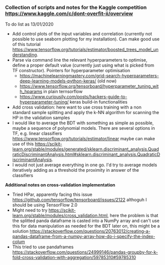 ### Collection of scripts and notes for the Kaggle competition https://www.kaggle.com/c/dont-overfit-ii/overview

To do list as 13/01/2020

* Add control plots of the input variables and correlation (currently not possible to use seaborn plotting for my installation). Can make good use of this tutorial https://www.tensorflow.org/tutorials/estimator/boosted_trees_model_understanding. 
* Parse via command line the relevant hyperparameters to optimise, define a proper default value (currently just using what is picked from TF constructor). Pointers for hyperparameter optimisation 
    - https://machinelearningmastery.com/grid-search-hyperparameters-deep-learning-models-python-keras/ (old now)
    - https://www.tensorflow.org/tensorboard/hyperparameter_tuning_with_hparams in plain ternsorflow
    - https://www.curiousily.com/posts/hackers-guide-to-hyperparameter-tuning/ keras build-in functionalities 
* Add cross validation: here want to use cross training with a non standard sample splitting and apply the k-NN algorithm for scanning the HP in the validation samples
* I would like to average the BDT with something as simple as possible, maybe a sequence of polynomial models. There are several options in TF, e.g. linear classifiers https://www.tensorflow.org/tutorials/estimator/linear maybe can make use of this https://scikit-learn.org/stable/modules/generated/sklearn.discriminant_analysis.QuadraticDiscriminantAnalysis.html#sklearn.discriminant_analysis.QuadraticDiscriminantAnalysis. 
* I would not just average everything in one go. I'd try to average models iteratively adding as a threshold the proximity in answer of the classifiers 

**Additional notes on cross-validation implementation**

* Tried HPar, apparently facing this issue https://github.com/tensorflow/tensorboard/issues/2122 althoguh I should be using TensorFlow 2.0
* Might need to try https://scikit-learn.org/stable/modules/cross_validation.html, here the problem is that the splitted panda dataframe is casted into a NumPy array and can't use this for data manipulation as needed for the BDT later on, this might be a solution https://stackoverflow.com/questions/20763012/creating-a-pandas-dataframe-from-a-numpy-array-how-do-i-specify-the-index-colum 
* This tried to use pandaframes https://stackoverflow.com/questions/24999146/pandas-groupby-for-k-fold-cross-validation-with-aggregation/59785310#59785310

